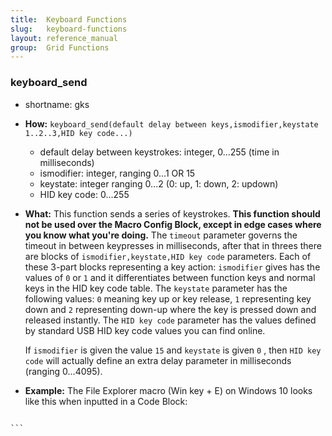 ```yaml
---
title:  Keyboard Functions
slug:   keyboard-functions
layout: reference_manual
group:  Grid Functions
---
```


### keyboard_send

  - shortname: gks

  - **How:** `keyboard_send(default delay between keys,ismodifier,keystate 1..2..3,HID key code...)`

    - default delay between keystrokes: integer, 0...255 (time in milliseconds)
    - ismodifier: integer, ranging 0...1 OR 15
    - keystate: integer ranging 0...2 (0: up, 1: down, 2: updown)
    - HID key code: 0...255 

  - **What:** This function sends a series of keystrokes. **This function should not be used over the Macro Config Block, except in edge cases where you know what you're doing.**  <!-- we recommand to use the nice ui  -->The `timeout` parameter governs the timeout in between keypresses in milliseconds, after that in threes there are blocks of `ismodifier,keystate,HID key code` parameters. Each of these 3-part blocks representing a key action: `ismodifier` gives has the values of `0` or `1`  and it differentiates between function keys and normal keys in the HID key code table.  The `keystate`  parameter has the following values: `0` meaning key up or key release, `1` representing key down and `2` representing down-up where the key is pressed down and released instantly. The `HID key code` parameter has the values defined by standard USB HID key code values you can find online.

    If `ismodifier` is given the value `15` and `keystate` is given `0` , then `HID key code` will actually define an extra delay parameter in milliseconds (ranging 0...4095).

  - **Example:** The File Explorer macro (Win key + E) on Windows 10 looks like this when inputted in a Code Block: 

    ```lua
   <?lua --[[@gks]] gks(5,1,1,8,0,1,8,1,0,8,0,0,8) ?>
    ```

